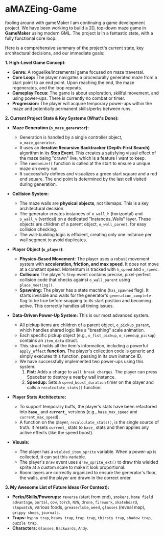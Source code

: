 # aMAZEing-Game
fooling around with gameMaker
I am continuing a game development project. We have been working to build a 2D, top-down maze game in **GameMaker** using modern GML. The project is in a fantastic state, with a fully functional core loop.

Here is a comprehensive summary of the project's current state, key architectural decisions, and our immediate goals:

**1. High-Level Game Concept:**

*   **Genre:** A roguelike/incremental game focused on maze traversal.
*   **Core Loop:** The player navigates a procedurally generated maze from a start point to an end point. Upon reaching the end, the maze regenerates, and the loop repeats.
*   **Gameplay Focus:** The game is about exploration, skillful movement, and using power-ups. There is currently no combat or timer.
*   **Progression:** The player will acquire temporary power-ups within the maze and potentially permanent skills/perks between runs.

**2. Current Project State & Key Systems (What's Done):**

*   **Maze Generation (`o_maze_generator`):**
    *   Generation is handled by a single controller object, `o_maze_generator`.
    *   It uses an **iterative Recursive Backtracker (Depth-First Search)** algorithm in its **Step Event**. This creates a satisfying visual effect of the maze being "drawn" live, which is a feature I want to keep.
    *   The `randomize()` function is called at the start to ensure a unique maze on every run.
    *   It successfully defines and visualizes a green start square and a red end square. The end point is determined by the last cell visited during generation.

*   **Collision System:**
    *   The maze walls are **physical objects**, not tilemaps. This is a key architectural decision.
    *   The generator creates instances of `o_wall_h` (horizontal) and `o_wall_v` (vertical) on a dedicated "Instances_Walls" layer. These objects are children of a parent object, `o_wall_parent`, for easy collision checking.
    *   The wall-building logic is efficient, creating only one instance per wall segment to avoid duplicates.

*   **Player Object (`o_player`):**
    *   **Physics-Based Movement:** The player uses a robust movement system with **acceleration, friction, and max speed**. It does not move at a constant speed. Momentum is tracked with `h_speed` and `v_speed`.
    *   **Collision:** The player's `Step` event contains precise, pixel-perfect collision code that checks against `o_wall_parent` using `place_meeting()`.
    *   **Spawning:** The player has a state machine (`has_spawned` flag). It starts invisible and waits for the generator's `generation_complete` flag to be true before snapping to its start position and becoming active. This correctly handles all timing issues.

*   **Data-Driven Power-Up System:** This is our most advanced system.
    *   All pickup items are children of a parent object, `o_pickup_parent`, which handles shared logic like a "breathing" scale animation.
    *   Each specific pickup object (e.g., `o_fist_pickup`, `o_speedup_pickup`) contains an `item_data` struct.
    *   This struct holds all the item's information, including a powerful `apply_effect` **function**. The player's collection code is generic and simply executes this function, passing in its own instance ID.
    *   We have successfully implemented two power-ups using this system:
        1.  **Fist:** Adds a charge to `wall_break_charges`. The player can press Spacebar to destroy a nearby wall instance.
        2.  **Speedup:** Sets a `speed_boost_duration` timer on the player and calls a `recalculate_stats()` function.

*   **Player Stats Architecture:**
    *   To support temporary buffs, the player's stats have been refactored into **`base_`** and **`current_`** versions (e.g., `base_max_speed` and `current_max_speed`).
    *   A function on the player, `recalculate_stats()`, is the single source of truth. It resets `current_` stats to `base_` stats and then applies any active effects (like the speed boost).

*   **Visuals:**
    *   The player has a `wielded_item_sprite` variable. When a power-up is collected, it can set this variable.
    *   The player's `Draw` event uses `draw_sprite_ext()` to draw this wielded sprite at a custom scale to make it look proportional.
    *   Room layers are correctly organized to ensure the generator's floor, the walls, and the player are drawn in the correct order.

**3. My Awesome List of Future Ideas (For Context):**

*   **Perks/Skills/Powerups:** `reverse` (start from end), `smokers`, `home field advantage`, `portal`, `cow`, `torch`, `NVG`, `drone`, `firework`, `skateboard`, `stopwatch`, various foods, `grease/lube`, `weed`, `glasses` (reveal map), `grippy shoes`, `journals`.
*   **Traps:** `hypno trap`, `heavy trap`, `trap trap`, `thirsty trap`, `shadow trap`, `puzzle trap`.
*   **Characters:** `Glasses`, `Backwards`, `Andy`.
